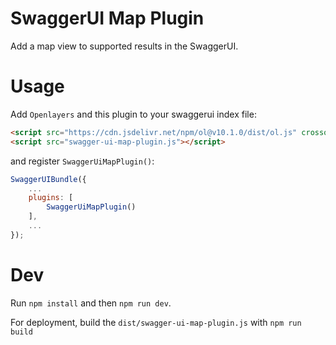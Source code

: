 # SwaggerUI Map Plugin
Add a map view to supported results in the SwaggerUI.

# Usage
Add `Openlayers` and this plugin to your swaggerui index file:
```html
<script src="https://cdn.jsdelivr.net/npm/ol@v10.1.0/dist/ol.js" crossorigin></script>
<script src="swagger-ui-map-plugin.js"></script>
```
and register `SwaggerUiMapPlugin()`:
```javascript
SwaggerUIBundle({
    ...
    plugins: [
        SwaggerUiMapPlugin()
    ],
    ...
});
```

# Dev
Run `npm install` and then `npm run dev`.

For deployment, build the `dist/swagger-ui-map-plugin.js` with `npm run build`